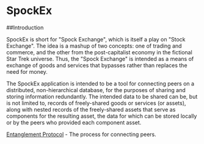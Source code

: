# SpockEx

##Introduction

SpockEx is short for "Spock Exchange", which is itself a play on "Stock Exchange". The idea is a mashup of two concepts: one of trading and commerce, and the other from the post-capitalist economy in the fictional Star Trek universe. Thus, the "Spock Exchange" is intended as a means of exchange of goods and services that bypasses rather than replaces the need for money.

The SpockEx application is intended to be a tool for connecting peers on a distributed, non-hierarchical database, for the purposes of sharing and storing information redundantly. The intended data to be shared can be, but is not limited to, records of freely-shared goods or services (or assets), along with nested records of the freely-shared assets that serve as components for the resulting asset, the data for which can be stored locally or by the peers who provided each component asset.

[Entanglement Protocol](docs/Entanglement.md) - The process for connecting peers.
